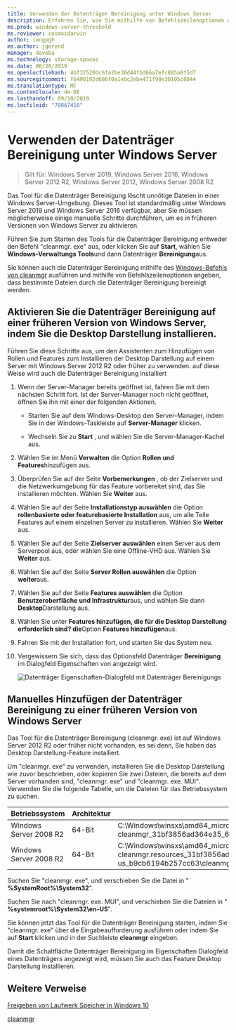```yaml
---
title: Verwenden der Datenträger Bereinigung unter Windows Server
description: Erfahren Sie, wie Sie mithilfe von Befehlszeilenoptionen das Tool für die Datenträger Bereinigung (cleanmgr. exe) so konfigurieren, dass bestimmte Dateien automatisch bereinigt werden.
ms.prod: windows-server-threshold
ms.reviewer: cosmosdarwin
author: iangpgh
ms.author: jgerend
manager: daveba
ms.technology: storage-spaces
ms.date: 06/20/2019
ms.openlocfilehash: 4bf32520dc6fa2be36d44fbd66a7efc885a8f5d7
ms.sourcegitcommit: f6490192d686f0a1e0c2ebe471f98e30105c0844
ms.translationtype: MT
ms.contentlocale: de-DE
ms.lasthandoff: 09/10/2019
ms.locfileid: "70867410"
---
```

# <a name="using-disk-cleanup-on-windows-server"></a>Verwenden der Datenträger Bereinigung unter Windows Server

> Gilt für: Windows Server 2019, Windows Server 2016, Windows Server 2012 R2, Windows Server 2012, Windows Server 2008 R2

Das Tool für die Datenträger Bereinigung löscht unnötige Dateien in einer Windows Server-Umgebung. Dieses Tool ist standardmäßig unter Windows Server 2019 und Windows Server 2016 verfügbar, aber Sie müssen möglicherweise einige manuelle Schritte durchführen, um es in früheren Versionen von Windows Server zu aktivieren.

Führen Sie zum Starten des Tools für die Datenträger Bereinigung entweder den Befehl "cleanmgr. exe" aus, oder klicken Sie auf **Start**, wählen Sie **Windows-Verwaltungs Tools**und dann Datenträger **Bereinigung**aus.

Sie können auch die Datenträger Bereinigung mithilfe des [Windows-Befehls von cleanmgr](../../administration/windows-commands/cleanmgr.md) ausführen und mithilfe von Befehlszeilenoptionen angeben, dass bestimmte Dateien durch die Datenträger Bereinigung bereinigt werden.

## <a name="enable-disk-cleanup-on-an-earlier-version-of-windows-server-by-installing-the-desktop-experience"></a>Aktivieren Sie die Datenträger Bereinigung auf einer früheren Version von Windows Server, indem Sie die Desktop Darstellung installieren.

Führen Sie diese Schritte aus, um den Assistenten zum Hinzufügen von Rollen und Features zum Installieren der Desktop Darstellung auf einem Server mit Windows Server 2012 R2 oder früher zu verwenden. auf diese Weise wird auch die Datenträger Bereinigung installiert

1. Wenn der Server-Manager bereits geöffnet ist, fahren Sie mit dem nächsten Schritt fort. Ist der Server-Manager noch nicht geöffnet, öffnen Sie ihn mit einer der folgenden Aktionen.

   - Starten Sie auf dem Windows-Desktop den Server-Manager, indem Sie in der Windows-Taskleiste auf **Server-Manager** klicken.

   - Wechseln Sie zu **Start** , und wählen Sie die Server-Manager-Kachel aus.

1. Wählen Sie im Menü **Verwalten** die Option **Rollen und Features**hinzufügen aus.

1. Überprüfen Sie auf der Seite **Vorbemerkungen** , ob der Zielserver und die Netzwerkumgebung für das Feature vorbereitet sind, das Sie installieren möchten. Wählen Sie **Weiter** aus.

1. Wählen Sie auf der Seite **Installationstyp auswählen** die Option **rollenbasierte oder featurebasierte Installation** aus, um alle Teile Features auf einem einzelnen Server zu installieren. Wählen Sie **Weiter** aus.

1. Wählen Sie auf der Seite **Zielserver auswählen** einen Server aus dem Serverpool aus, oder wählen Sie eine Offline-VHD aus. Wählen Sie **Weiter** aus.

1. Wählen Sie auf der Seite **Server Rollen auswählen** die Option **weiter**aus.

1. Wählen Sie auf der Seite **Features auswählen** die Option **Benutzeroberfläche und Infrastruktur**aus, und wählen Sie dann **Desktop**Darstellung aus.

1. Wählen Sie unter **Features hinzufügen, die für die Desktop Darstellung erforderlich sind? die**Option **Features hinzufügen**aus.

1. Fahren Sie mit der Installation fort, und starten Sie das System neu.

1. Vergewissern Sie sich, dass das Optionsfeld Datenträger **Bereinigung** im Dialogfeld Eigenschaften von angezeigt wird.

   ![Datenträger Eigenschaften-Dialogfeld mit Datenträger Bereinigungs](media/diskpropswcleanup.png)

## <a name="manually-add-disk-cleanup-to-an-earlier-version-of-windows-server"></a>Manuelles Hinzufügen der Datenträger Bereinigung zu einer früheren Version von Windows Server

Das Tool für die Datenträger Bereinigung (cleanmgr. exe) ist auf Windows Server 2012 R2 oder früher nicht vorhanden, es sei denn, Sie haben das Desktop Darstellung-Feature installiert.

Um "cleanmgr. exe" zu verwenden, installieren Sie die Desktop Darstellung wie zuvor beschrieben, oder kopieren Sie zwei Dateien, die bereits auf dem Server vorhanden sind, "cleanmgr. exe" und "cleanmgr. exe. MUI". Verwenden Sie die folgende Tabelle, um die Dateien für das Betriebssystem zu suchen.

| Betriebssystem  | Architektur  | Speicherort  |
| ----------------- | -------------- | --------------- |
| Windows Server 2008 R2 | 64-Bit | C:\Windows\winsxs\amd64_microsoft-windows-cleanmgr_31bf3856ad364e35_6.1.7600.16385_none_c9392808773cd7da\cleanmgr.exe 
| Windows Server 2008 R2 | 64-Bit | C:\Windows\winsxs\amd64_microsoft-windows-cleanmgr.resources_31bf3856ad364e35_6.1.7600.16385_en-us_b9cb6194b257cc63\cleanmgr.exe.mui |

Suchen Sie "cleanmgr. exe", und verschieben Sie die Datei in " **%SystemRoot%\System32**".

Suchen Sie nach "cleanmgr. exe. MUI", und verschieben Sie die Dateien in " **%systemroot%\System32\en-US**".

Sie können jetzt das Tool für die Datenträger Bereinigung starten, indem Sie "cleanmgr. exe" über die Eingabeaufforderung ausführen oder indem Sie auf **Start** klicken und in der Suchleiste **cleanmgr** eingeben.

Damit die Schaltfläche Datenträger Bereinigung im Eigenschaften Dialogfeld eines Datenträgers angezeigt wird, müssen Sie auch das Feature Desktop Darstellung installieren.

## <a name="additional-references"></a>Weitere Verweise

[Freigeben von Laufwerk Speicher in Windows 10](https://support.microsoft.com/en-us/help/12425/windows-10-free-up-drive-space)

[cleanmgr](../../administration/windows-commands/cleanmgr.md)
